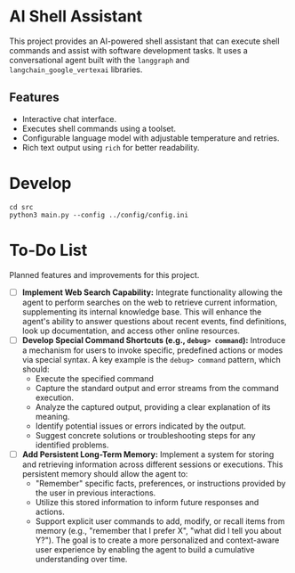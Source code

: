 # AI Shell Assistant

This project provides an AI-powered shell assistant that can execute shell commands and assist with software development tasks. It uses a conversational agent built with the `langgraph` and `langchain_google_vertexai` libraries.

## Features

- Interactive chat interface.
- Executes shell commands using a toolset.
- Configurable language model with adjustable temperature and retries.
- Rich text output using `rich` for better readability.

# Develop

```
cd src
python3 main.py --config ../config/config.ini
```

# To-Do List

Planned features and improvements for this project.

- [ ] **Implement Web Search Capability:** Integrate functionality allowing the agent to perform searches on the web to retrieve current information, supplementing its internal knowledge base. This will enhance the agent's ability to answer questions about recent events, find definitions, look up documentation, and access other online resources.
- [ ] **Develop Special Command Shortcuts (e.g., `debug> command`):** Introduce a mechanism for users to invoke specific, predefined actions or modes via special syntax. A key example is the `debug> command` pattern, which should:
    - Execute the specified command 
    - Capture the standard output and error streams from the command execution.
    - Analyze the captured output, providing a clear explanation of its meaning.
    - Identify potential issues or errors indicated by the output.
    - Suggest concrete solutions or troubleshooting steps for any identified problems.
- [ ] **Add Persistent Long-Term Memory:** Implement a system for storing and retrieving information across different sessions or executions. This persistent memory should allow the agent to:
    - "Remember" specific facts, preferences, or instructions provided by the user in previous interactions.
    - Utilize this stored information to inform future responses and actions.
    - Support explicit user commands to add, modify, or recall items from memory (e.g., "remember that I prefer X", "what did I tell you about Y?").
    The goal is to create a more personalized and context-aware user experience by enabling the agent to build a cumulative understanding over time.

